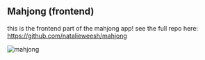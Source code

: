 ## Mahjong (frontend)

this is the frontend part of the mahjong app! see the full repo here: https://github.com/natalieweesh/mahjong

<img src="https://media.giphy.com/media/h7pUNcEkmTqNZWVdBb/giphy.gif" alt="mahjong" />